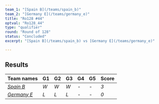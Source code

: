 ```yaml
---
team_1: "[Spain B](/teams/spain_b)"
team_2: "[Germany E](/teams/germany_e)"
title: "Ro128 #44"
optval: "Ro128_44"
type: "qualifier"
round: "Round of 128"
status: "Concluded"
excerpt: "[Spain B](/teams/spain_b) vs [Germany E](/teams/germany_e)"

---
```

## Results

| Team names | G1 | G2 | G3 | G4 | G5 | Score |
| -- | -- | -- | -- | -- | -- | -- |
| *[Spain B](/teams/spain_b)* | *W* | *W* | *W* | *-* | *-* | *3* |
| *[Germany E](/teams/germany_e)* | *L* | *L* | *L* | *-* | *-* | *0* |
